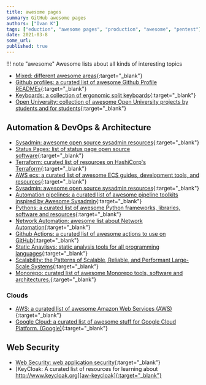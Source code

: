 ```yaml
---
title: awesome pages
summary: GitHub awesome pages
authors: ["Ivan K"]
tags: ["eduction", "awesome pages", "production", "awesome", "pentest"]
date: 2021-03-8
some_url:
published: true
---
```


!!! note "awesome"
    Awesome lists about all kinds of interesting topics

- [Mixed: different awesome areas][jsut-awesome]{:target="_blank"}
- [Github profiles: a curated list of awesome Github Profile READMEs][github-profiles]{:target="_blank"}
- [Keyboards: a collection of ergonomic split keyboards][keyboards]{:target="_blank"}
- [Open University: collection of awesome Open University projects by students and for students][keyboards]{:target="_blank"}

## Automation & DevOps & Architecture

- [Sysadmin: awesome open source sysadmin resources][awesome-sysadmin]{:target="_blank"}
- [Status Pages: list of status page open source software][status-pages]{:target="_blank"}
- [Terraform: curated list of resources on HashiCorp's Terraform][aw-terraform]{:target="_blank"}
- [AWS ecs: a curated list of awesome ECS guides, development tools, and resources][awesome-ecs]{:target="_blank"}
- [Sysadmin: awesome open source sysadmin resources][awesome-sysadmin]{:target="_blank"}
- [Automation pipelines: a curated list of awesome pipeline toolkits inspired by Awesome Sysadmin][autpipelines]{:target="_blank"}
- [Pythons: a curated list of awesome Python frameworks, libraries, software and resources][aw-python]{:target="_blank"}
- [Network Automation: awesome list about Network Automation][aw-networkautomation]{:target="_blank"}
- [Github Actions: a curated list of awesome actions to use on GitHub][aw-actions]{:target="_blank"}
- [Static Anaylisys: static analysis tools for all programming languages][aw-static-analysis]{:target="_blank"}
- [Scalability: the Patterns of Scalable, Reliable, and Performant Large-Scale Systems][aw-scalability]{:target="_blank"}
- [Monorepo: curated list of awesome Monorepo tools, software and architectures.][aw-monorepo]{:target="_blank"}

### Clouds

- [AWS: a curated list of awesome Amazon Web Services (AWS)][aw-aws]{:target="_blank"}
- [Google Cloud: a curated list of awesome stuff for Google Cloud Platform. (Google)][aw-googlecloud]{:target="_blank"}

## Web Security

- [Web Security: web application security][aw-pentest-web]{:target="_blank"}
- [KeyCloak: A curated list of resources for learning about http://www.keycloak.org][aw-keycloak]{:target="_blank"}

<!-- resources -->
[awesome-sysadmin]: https://github.com/kahun/awesome-sysadmin
[jsut-awesome]: https://github.com/sindresorhus/awesome
[awesome-ecs]: https://github.com/nathanpeck/awesome-ecs
[status-pages]: https://github.com/ivankatliarchuk/awesome-status-pages
[github-profiles]: https://github.com/ivankatliarchuk/awesome-github-profile-readme
[keyboards]: https://github.com/ivankatliarchuk/awesome-split-keyboards
[autpipelines]: https://github.com/ivankatliarchuk/awesome-pipeline
[aw-python]: https://github.com/ivankatliarchuk/awesome-python
[aw-networkautomation]: https://github.com/ivankatliarchuk/awesome-network-automation
[aw-actions]: https://github.com/ivankatliarchuk/awesome-actions
[aw-pentest-web]: https://github.com/ivankatliarchuk/awesome-web-hacking
[aw-static-analysis]: https://github.com/ivankatliarchuk/awesome-static-analysis
[aw-keycloak]: https://github.com/ivankatliarchuk/awesome-keycloak
[aw-aws]: https://github.com/ivankatliarchuk/awesome-aws
[aw-scalability]: https://github.com/ivankatliarchuk/awesome-scalability
[aw-monorepo]: https://github.com/ivankatliarchuk/awesome-monorepo
[aw-googlecloud]: https://github.com/ivankatliarchuk/awesome-google-cloud
[aw-terraform]: https://github.com/ivankatliarchuk/awesome-terraform
[aw-website-build-v1]: https://github.com/ivankatliarchuk/awesome-websitebuild
[aw-openuni]: https://github.com/ivankatliarchuk/awesome-ou-projects
